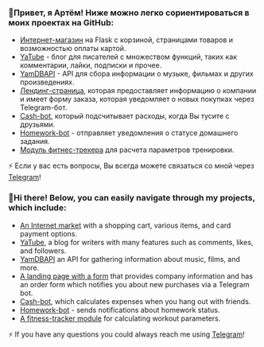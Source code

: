### 👋Привет, я Артём! Ниже можно легко сориентироваться в моих проектах на GitHub:

- [Интернет-магазин](https://github.com/Artem4es/motobinfile) на Flask с корзиной, страницами товаров и возможностью оплаты картой.
- [YaTube](https://github.com/Artem4es/hw05_final) - блог для писателей с множеством функций, таких как комментарии, лайки, подписки и прочее.
- [YamDBAPI](https://github.com/Artem4es/infra_sp2) - API для сбора информации о музыке, фильмах и других произведениях.
- [Лендинг-страница](https://github.com/Artem4es/shop), которая предоставляет информацию о компании и имеет форму заказа, которая уведомляет о новых покупках через Telegram-бот.
- [Cash-bot](https://github.com/Artem4es/cash_bot), который подсчитывает расходы, когда Вы тусите с друзьями.
- [Homework-bot](https://github.com/Artem4es/homework_bot) - отправляет уведомления о статусе домашнего задания.
- [Модуль фитнес-трекера](https://github.com/Artem4es/hw_python_oop) для расчета параметров тренировки.

⚡ Если у вас есть вопросы, Вы всегда можете связаться со мной через [Telegram](https://t.me/turbotjoma)!




### 👋Hi there! Below, you can easily navigate through my projects, which include:

- [An Internet market](https://github.com/Artem4es/motobinfile) with a shopping cart, various items, and card payment options.
- [YaTube](https://github.com/Artem4es/hw05_final), a blog for writers with many features such as comments, likes, and followers.
- [YamDBAPI](https://github.com/Artem4es/infra_sp2) an API for gathering information about music, films, and more. 
- [A landing page with a form](https://github.com/Artem4es/shop) that provides company information and has an order form which notifies you about new purchases via a Telegram bot.
- [Cash-bot](https://github.com/Artem4es/cash_bot), which calculates expenses when you hang out with friends.
- [Homework-bot](https://github.com/Artem4es/homework_bot) - sends notifications about homework status.
- [A fitness-tracker module](https://github.com/Artem4es/hw_python_oop) for calculating workout parameters.

⚡ If you have any questions you could always reach me using [Telegram](https://t.me/turbotjoma)!

<!--
**Artem4es/Artem4es** is a ✨ _special_ ✨ repository because its `README.md` (this file) appears on your GitHub profile.

Here are some ideas to get you started:

- 🔭 I’m currently working on ...
- 🌱 I’m currently learning ...
- 👯 I’m looking to collaborate on ...
- 🤔 I’m looking for help with ...
- 💬 Ask me about ...
- 📫 How to reach me: ...
- 😄 Pronouns: ...
- ⚡ Fun fact: ...
-->

